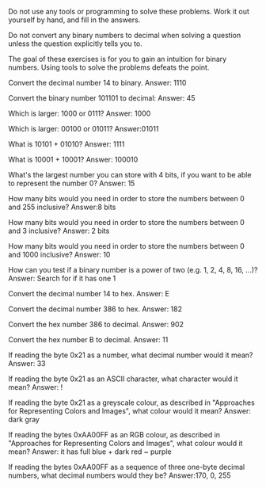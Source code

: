 Do not use any tools or programming to solve these problems. Work it out yourself by hand, and fill in the answers.

Do not convert any binary numbers to decimal when solving a question unless the question explicitly tells you to.

The goal of these exercises is for you to gain an intuition for binary numbers. Using tools to solve the problems defeats the point.

Convert the decimal number 14 to binary.
Answer: 1110

Convert the binary number 101101 to decimal:
Answer: 45

Which is larger: 1000 or 0111?
Answer: 1000

Which is larger: 00100 or 01011?
Answer:01011

What is 10101 + 01010?
Answer: 1111

What is 10001 + 10001?
Answer: 100010

What's the largest number you can store with 4 bits, if you want to be able to represent the number 0?
Answer: 15

How many bits would you need in order to store the numbers between 0 and 255 inclusive?
Answer:8 bits

How many bits would you need in order to store the numbers between 0 and 3 inclusive?
Answer: 2 bits

How many bits would you need in order to store the numbers between 0 and 1000 inclusive?
Answer: 10

How can you test if a binary number is a power of two (e.g. 1, 2, 4, 8, 16, ...)?
Answer: Search for if it has one 1

Convert the decimal number 14 to hex.
Answer: E

Convert the decimal number 386 to hex.
Answer: 182

Convert the hex number 386 to decimal.
Answer: 902

Convert the hex number B to decimal.
Answer: 11

If reading the byte 0x21 as a number, what decimal number would it mean?
Answer: 33

If reading the byte 0x21 as an ASCII character, what character would it mean?
Answer: !

If reading the byte 0x21 as a greyscale colour, as described in "Approaches for Representing Colors and Images", what colour would it mean?
Answer: dark gray

If reading the bytes 0xAA00FF as an RGB colour, as described in "Approaches for Representing Colors and Images", what colour would it mean?
Answer: it has full blue + dark red ~ purple

If reading the bytes 0xAA00FF as a sequence of three one-byte decimal numbers, what decimal numbers would they be?
Answer:170, 0, 255
